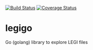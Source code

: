 [![Build Status](https://travis-ci.org/feloy/legigo.svg?branch=master)](https://travis-ci.org/feloy/legigo) [![Coverage Status](https://coveralls.io/repos/github/feloy/legigo/badge.svg?branch=master)](https://coveralls.io/github/feloy/legigo?branch=master)

# legigo
Go (golang) library to explore LEGI files
